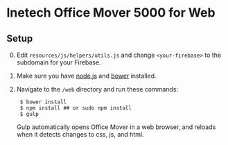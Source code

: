 # Inetech Office Mover 5000 for Web

## Setup
0. Edit `resources/js/helpers/utils.js` and change `<your-firebase>` to the subdomain 
   for your Firebase.
0. Make sure you have [node.js](http://nodejs.org/) and [bower](http://bower.io/) installed.
0. Navigate to the `/web` directory and run these commands:

        $ bower install
        $ npm install ## or sudo npm install
        $ gulp

   Gulp automatically opens Office Mover in a web browser, and reloads when it detects changes to css, js, and html.
